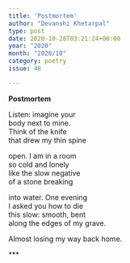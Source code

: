 ```yaml
---
title: 'Postmortem'
author: "Devanshi Khetarpal"
type: post
date: 2020-10-28T03:21:24+00:00
year: "2020"
month: "2020/10"
category: poetry
issue: 48

---
```

**Postmortem**

Listen: imagine your  
body next to mine.  
Think of the knife  
that drew my thin spine

open. I am in a room  
so cold and lonely  
like the slow negative  
of a stone breaking

into water. One evening  
I asked you how to die  
this slow: smooth, bent  
along the edges of my grave.

Almost losing my way back home.

\***
